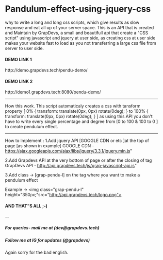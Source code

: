 # Pandulum-effect-using-jquery-css
why to write a long and long css scripts, which give results as slow response and eat all up of your server space.
This is an API that is created and Maintain by GrapDevs, a small and beautifull api that create a "CSS script" using javascript and jquery 
at user side, as creating css at user side makes your website fast to load as you not transferring a large css file from server to user side.

<h4> DEMO LINK 1</h4>
http://demo.grapdevs.tech/pendu-demo/


<h4>DEMO LINK 2 </h4>
http://demo1.grapdevs.tech:8080/pendu-demo/


---
How this work.
This script automaticaly creates a css with tansform property [ 0% { transform: translate(0px, 0px) rotate(0deg); }  to  100% { transform: translate(0px, 0px) rotate(0deg); } ]
as using this API you don't have to write every single percentage and degree from [0 to 100 & 100 to 0 ] to create pendulum effect.


----
How to Implement : 
1.Add jquery API [GOOGLE CDN or etc ]at the top of page [as shown in example]
   GOOGLE CDN - https://ajax.googleapis.com/ajax/libs/jquery/3.3.1/jquery.min.js"

2.Add Grapdevs API at the very bottom of page or after the closing of <body> tag
   GrapDevs API - http://api.grapdevs.tech/js/grap-javascript-api.js"
    
3.Add class -> [grap-pendu-l] on the tag where you want to make a pendulum effect

Example -> <img class="grap-pendu-l" height="350px;"src="http://api.grapdevs.tech/logo.png">

<h4>AND THAT"S ALL ;-)</h4>


--
<h5>For queries- mail me at (dev@grapdevs.tech)</h5>
<h5>Follow me at IG for updates (@grapdevs)</h5>

Again sorry for the bad english.



